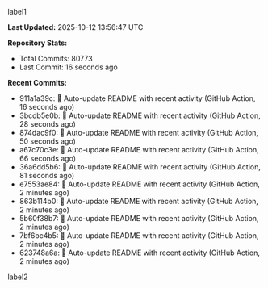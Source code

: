 
label1 
<!-- ACTIVITY_START -->
**Last Updated:** 2025-10-12 13:56:47 UTC

**Repository Stats:**
- Total Commits: 80773
- Last Commit: 16 seconds ago

**Recent Commits:**
- 911a1a39c: 🤖 Auto-update README with recent activity (GitHub Action, 16 seconds ago)
- 3bcdb5e0b: 🤖 Auto-update README with recent activity (GitHub Action, 28 seconds ago)
- 874dac9f0: 🤖 Auto-update README with recent activity (GitHub Action, 50 seconds ago)
- a67c70c3e: 🤖 Auto-update README with recent activity (GitHub Action, 66 seconds ago)
- 36a6dd5b6: 🤖 Auto-update README with recent activity (GitHub Action, 81 seconds ago)
- e7553ae84: 🤖 Auto-update README with recent activity (GitHub Action, 2 minutes ago)
- 863b114b0: 🤖 Auto-update README with recent activity (GitHub Action, 2 minutes ago)
- 5b60f38b7: 🤖 Auto-update README with recent activity (GitHub Action, 2 minutes ago)
- 7bf6bc4b5: 🤖 Auto-update README with recent activity (GitHub Action, 2 minutes ago)
- 623748a6a: 🤖 Auto-update README with recent activity (GitHub Action, 2 minutes ago)
<!-- ACTIVITY_END -->

label2
